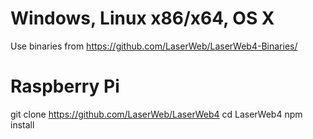 # Windows, Linux x86/x64, OS X

Use binaries from https://github.com/LaserWeb/LaserWeb4-Binaries/

# Raspberry Pi

git clone https://github.com/LaserWeb/LaserWeb4
cd LaserWeb4
npm install
